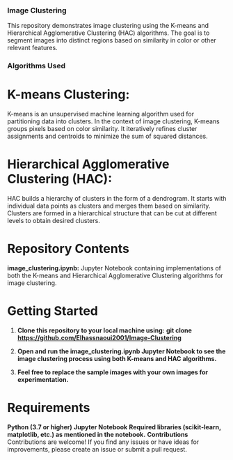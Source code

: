 ### **Image Clustering**
This repository demonstrates image clustering using the K-means and Hierarchical Agglomerative Clustering (HAC) algorithms. The goal is to segment images into distinct regions based on similarity in color or other relevant features.

### **Algorithms Used**
# **K-means Clustering:**

K-means is an unsupervised machine learning algorithm used for partitioning data into clusters.
In the context of image clustering, K-means groups pixels based on color similarity.
It iteratively refines cluster assignments and centroids to minimize the sum of squared distances.

# **Hierarchical Agglomerative Clustering (HAC):**

HAC builds a hierarchy of clusters in the form of a dendrogram.
It starts with individual data points as clusters and merges them based on similarity.
Clusters are formed in a hierarchical structure that can be cut at different levels to obtain desired clusters.

# **Repository Contents**

**image_clustering.ipynb:**
Jupyter Notebook containing implementations of both the K-means and Hierarchical Agglomerative Clustering algorithms for image clustering.

# **Getting Started**
1. **Clone this repository to your local machine using:** 
**git clone https://github.com/Elhassnaoui2001/Image-Clustering**

2. **Open and run the image_clustering.ipynb Jupyter Notebook to see the image clustering process using both K-means and HAC algorithms.**

3. **Feel free to replace the sample images with your own images for experimentation.**

# **Requirements**

**Python (3.7 or higher)**
**Jupyter Notebook**
**Required libraries (scikit-learn, matplotlib, etc.) as mentioned in the notebook.**
**Contributions**
Contributions are welcome! If you find any issues or have ideas for improvements, please create an issue or submit a pull request.






